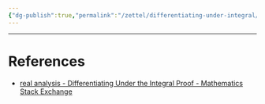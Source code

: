 ```yaml
---
{"dg-publish":true,"permalink":"/zettel/differentiating-under-integral/","noteIcon":"📝","created":"2024-04-25T22:57:53.002+07:00","updated":"2024-04-25T22:58:06.205+07:00"}
---
```



---
# References

- [real analysis - Differentiating Under the Integral Proof - Mathematics Stack Exchange](https://math.stackexchange.com/questions/162898/differentiating-under-the-integral-proof?rq=1)